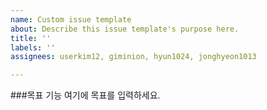 ```yaml
---
name: Custom issue template
about: Describe this issue template's purpose here.
title: ''
labels: ''
assignees: userkim12, giminion, hyun1024, jonghyeon1013

---
```


###목표 기능
여기에 목표를 입력하세요.
